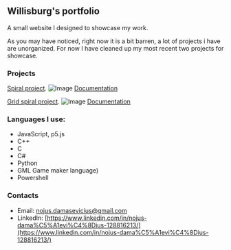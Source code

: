 ## Willisburg's portfolio

A small website I designed to showcase my work.

As you may have noticed, right now it is a bit barren, a lot of projects i have are unorganized. For now I have cleaned up my most recent two projects for showcase.

### Projects

[Spiral project](https://willisburg.github.io/spiral).
![Image](https://i.imgur.com/Bo6crMQ.png)
[Documentation](https://github.com/Willisburg/willisburg.github.io/tree/main/spiral)

[Grid spiral project](https://willisburg.github.io/gridspiral).
![Image](https://i.imgur.com/IwyBk29.png)
[Documentation](https://github.com/Willisburg/willisburg.github.io/tree/main/gridspiral)

### Languages I use:
- JavaScript, p5.js
- C++
- C
- C#
- Python
- GML Game maker language)
- Powershell

### Contacts

- Email: [nojus.damasevicius@gmail.com](nojus.damasevicius@gmail.com)
- LinkedIn: [https://www.linkedin.com/in/nojus-dama%C5%A1evi%C4%8Dius-128816213/](https://www.linkedin.com/in/nojus-dama%C5%A1evi%C4%8Dius-128816213/)
